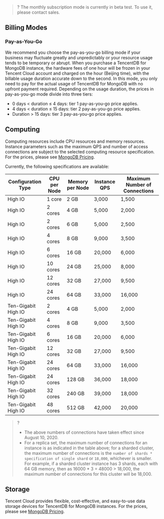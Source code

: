 >? The monthly subscription mode is currently in beta test. To use it, please contact sales.
## Billing Modes

### Pay-as-You-Go
We recommend you choose the pay-as-you-go billing mode if your business may fluctuate greatly and unpredictably or your resource usage tends to be temporary or abrupt. When you purchase a TencentDB for MongoDB instance, the hardware fees of one hour will be frozen in your Tencent Cloud account and charged on the hour (Beijing time), with the billable usage duration accurate down to the second. In this mode, you only need to pay for the actual usage of TencentDB for MongoDB with no upfront payment required.
Depending on the usage duration, the prices in pay-as-you-go mode divide into three tiers:
- 0 days < duration ≤ 4 days: tier 1 pay-as-you-go price applies.
- 4 days < duration ≤ 15 days: tier 2 pay-as-you-go price applies.
- Duration > 15 days: tier 3 pay-as-you-go price applies.

## Computing
Computing resources include CPU resources and memory resources. Instance parameters such as the maximum QPS and number of access connections are subject to the selected computing resource specification. For the prices, please see [MongoDB Pricing](https://intl.cloud.tencent.com/zh/document/product/240/8364).

Currently, the following specifications are available:

| Configuration Type     | CPU per Node | Memory per Node | Instance QPS | Maximum Number of Connections |
| ------------ | ---------- | ---------- | -------- | -------------- |
| High IO     | 1 core        | 2 GB        | 3,000     | 1,500           |
| High IO     | 2 cores        | 4 GB        | 5,000     | 2,000           |
| High IO     | 2 cores        | 6 GB        | 5,000     | 2,500           |
| High IO     | 4 cores        | 8 GB        | 9,000     | 3,500           |
| High IO     | 6 cores        | 16 GB       | 20,000    | 6,000           |
| High IO     | 10 cores       | 24 GB       | 25,000    | 8,000           |
| High IO     | 12 cores       | 32 GB       | 27,000    | 9,500           |
| High IO     | 24 cores       | 64 GB       | 33,000    | 16,000          |
| Ten-Gigabit High IO | 2 cores        | 4 GB        | 5,000     | 2,000           |
| Ten-Gigabit High IO | 4 cores        | 8 GB        | 9,000     | 3,500           |
| Ten-Gigabit High IO | 6 cores        | 16 GB       | 20,000    | 6,000           |
| Ten-Gigabit High IO | 12 cores       | 32 GB       | 27,000    | 9,500           |
| Ten-Gigabit High IO | 24 cores       | 64 GB       | 33,000    | 16,000          |
| Ten-Gigabit High IO | 24 cores       | 128 GB      | 36,000    | 18,000          |
| Ten-Gigabit High IO | 32 cores       | 240 GB      | 39,000    | 18,000          |
| Ten-Gigabit High IO | 48 cores       | 512 GB      | 42,000    | 20,000          |

>?
>- The above numbers of connections have taken effect since August 10, 2020.
>- For a replica set, the maximum number of connections for an instance is as indicated in the table above; for a sharded cluster, the maximum number of connections is the `number of shards * specification of single shard` or `18,000`, whichever is smaller.
For example, if a sharded cluster instance has 3 shards, each with 64 GB memory, then as 16000 * 3 = 48000 > 18,000, the maximum number of connections for this cluster will be 18,000.

## Storage
Tencent Cloud provides flexible, cost-effective, and easy-to-use data storage devices for TencentDB for MongoDB instances. For the prices, please see [MongoDB Pricing](https://intl.cloud.tencent.com/zh/document/product/240/8364).

